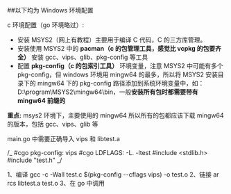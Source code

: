 ##以下均为 Windows 环境配置

c 环境配置（go 环境略过）:

- 安装 MSYS2（网上有教程）主要用于编译 C 代码，C 的三方库管理。
- 安装使用 MSYS2 中的 **pacman（c 的包管理工具，感觉比 vcpkg 的包要齐全）** 安装 gcc、vips、glib、pkg-config 等工具
- 配置 **pkg-config（c 的包索引工具）** 环境变量，注意 MSYS2 中可能有多个 pkg-config，但 windows 环境用 mingw64 的最多，所以将 MSYS2 安装目录下的 mingw64 下的 pkg-config 路径添加到系统环境变量中，如：D:\program\MSYS2\mingw64\bin，一般**安装所有包时都需要带有 mingw64 前缀的**

**重点:**
msys2 环境下，主要使用的 mingw64 所以所有的包都应该下载 mingw64 的版本，包括 gcc、vips、glib 等

main.go 中需要正确导入 vips 和 libtest.a

/_
#cgo pkg-config: vips
#cgo LDFLAGS: -L. -ltest
#include <stdlib.h>
#include "test.h"
_/

1、编译 gcc -c -Wall test.c $(pkg-config --cflags vips) -o test.o
2、链接 ar rcs libtest.a test.o
3、在 go 中调用
